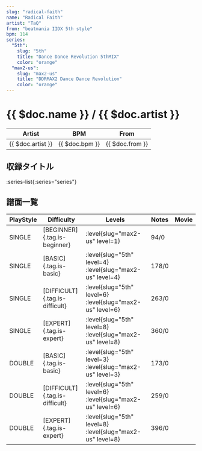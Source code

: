 ```yaml
---
slug: "radical-faith"
name: "Radical Faith"
artist: "TaQ"
from: "beatmania IIDX 5th style"
bpm: 114
series:
  "5th":
    slug: "5th"
    title: "Dance Dance Revolution 5thMIX"
    color: "orange"
  "max2-us":
    slug: "max2-us"
    title: "DDRMAX2 Dance Dance Revolution"
    color: "orange"
---
```


# {{ $doc.name }} / {{ $doc.artist }}

|Artist|BPM|From|
|------|---|----|
|{{ $doc.artist }}|{{ $doc.bpm }}|{{ $doc.from }}|

## 収録タイトル

:series-list{:series="series"}

## 譜面一覧

|PlayStyle|Difficulty|Levels|Notes|Movie|
|---------|----------|------|-----|-----|
|SINGLE|[BEGINNER]{.tag.is-beginner}|:level{slug="max2-us" level=1}|94/0||
|SINGLE|[BASIC]{.tag.is-basic}|:level{slug="5th" level=4} :level{slug="max2-us" level=4}|178/0||
|SINGLE|[DIFFICULT]{.tag.is-difficult}|:level{slug="5th" level=6} :level{slug="max2-us" level=6}|263/0||
|SINGLE|[EXPERT]{.tag.is-expert}|:level{slug="5th" level=8} :level{slug="max2-us" level=8}|360/0||
|DOUBLE|[BASIC]{.tag.is-basic}|:level{slug="5th" level=3} :level{slug="max2-us" level=3}|173/0||
|DOUBLE|[DIFFICULT]{.tag.is-difficult}|:level{slug="5th" level=6} :level{slug="max2-us" level=6}|259/0||
|DOUBLE|[EXPERT]{.tag.is-expert}|:level{slug="5th" level=8} :level{slug="max2-us" level=8}|396/0||
